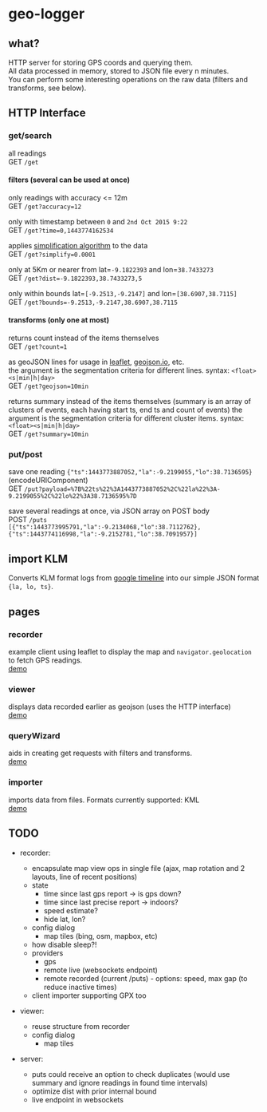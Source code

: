 # geo-logger


## what?

HTTP server for storing GPS coords and querying them.  
All data processed in memory, stored to JSON file every n minutes.  
You can perform some interesting operations on the raw data (filters and transforms, see below).



## HTTP Interface

### get/search

all readings  
GET `/get`


#### filters (several can be used at once)

only readings with accuracy <= 12m  
GET `/get?accuracy=12`

only with timestamp between `0` and `2nd Oct 2015 9:22`  
GET `/get?time=0,1443774162534`

applies [simplification algorithm](http://mourner.github.io/simplify-js/) to the data  
GET `/get?simplify=0.0001`

only at 5Km or nearer from lat=`-9.1822393` and lon=`38.7433273`  
GET `/get?dist=-9.1822393,38.7433273,5`

only within bounds lat=`[-9.2513,-9.2147]` and lon=`[38.6907,38.7115]`  
GET `/get?bounds=-9.2513,-9.2147,38.6907,38.7115`


#### transforms (only one at most)

returns count instead of the items themselves  
GET `/get?count=1`

as geoJSON lines for usage in [leaflet](http://leafletjs.com/), [geojson.io](http://geojson.io/), etc.  
the argument is the segmentation criteria for different lines. syntax: `<float><s|min|h|day>`  
GET `/get?geojson=10min`

returns summary instead of the items themselves (summary is an array of clusters of events, each having start ts, end ts and count of events)
the argument is the segmentation criteria for different cluster items. syntax: `<float><s|min|h|day>`  
GET `/get?summary=10min`


### put/post

save one reading `{"ts":1443773887052,"la":-9.2199055,"lo":38.7136595}` (encodeURIComponent)  
GET `/put?payload=%7B%22ts%22%3A1443773887052%2C%22la%22%3A-9.2199055%2C%22lo%22%3A38.7136595%7D`

save several readings at once, via JSON array on POST body  
POST `/puts`  
`[{"ts":1443773995791,"la":-9.2134068,"lo":38.7112762},{"ts":1443774116998,"la":-9.2152781,"lo":38.7091957}]`


## import KLM

Converts KLM format logs from [google timeline](https://www.google.com/maps/timeline)
into our simple JSON format `{la, lo, ts}`.


## pages

### recorder

example client using leaflet to display the map
and `navigator.geolocation` to fetch GPS readings.  
[demo](http://rawgit.com/JosePedroDias/geo-logger/master/recorder.html)


### viewer

displays data recorded earlier as geojson (uses the HTTP interface)  
[demo](http://rawgit.com/JosePedroDias/geo-logger/master/viewer.html)


### queryWizard

aids in creating get requests with filters and transforms.  
[demo](http://rawgit.com/JosePedroDias/geo-logger/master/queryWizard.html)


### importer

imports data from files. Formats currently supported: KML  
[demo](http://rawgit.com/JosePedroDias/geo-logger/master/importer.html)


## TODO

* recorder:
    * encapsulate map view ops in single file (ajax, map rotation and 2 layouts, line of recent positions)
    * state
        * time since last gps report -> is gps down?
        * time since last precise report -> indoors?
        * speed estimate?
        * hide lat, lon?
    * config dialog
        * map tiles (bing, osm, mapbox, etc)
    * how disable sleep?!
    * providers
        * gps
        * remote live (websockets endpoint)
        * remote recorded (current /puts) - options: speed, max gap (to reduce inactive times)
    * client importer supporting GPX too
        
* viewer:
    * reuse structure from recorder
    * config dialog
        * map tiles
    
* server:
    * puts could receive an option to check duplicates (would use summary and ignore readings in found time intervals)
    * optimize dist with prior internal bound
    * live endpoint in websockets
